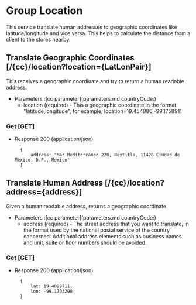 
# Group Location

This service translate human addresses to geographic coordinates like latitude/longitude and vice versa. This helps to calculate the distance from a client to the stores nearby.

## Translate Geographic Coordinates [/{cc}/location?location={LatLonPair}]

This receives a geographic coordinate and try to return a human readable address.

+ Parameters
    :[cc parameter](parameters.md countryCode:)
    + location (required) - This a geographic coordinate in the format "latitude,longitude", for example, location=19.454886,-99.1758911

### Get  [GET]

+ Response 200 (application/json)

        {
            address: "Mar Mediterráneo 220, Nextitla, 11420 Ciudad de México, D.F., Mexico"
        }

## Translate Human Address [/{cc}/location?address={address}]

Given a human readable address, returns a geographic coordinate.

+ Parameters
    :[cc parameter](parameters.md countryCode:)
    + address (required) - The street address that you want to translate, in the format used by the national postal service of the country concerned. Additional address elements such as business names and unit, suite or floor numbers should be avoided.

### Get [GET]

+ Response 200 (application/json)

        {
            lat: 19.4099711,
            lon: -99.1703208
        }
